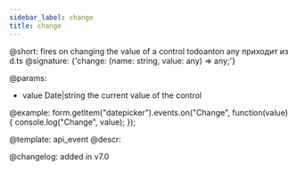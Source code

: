 ```yaml
---
sidebar_label: change
title: change
---          
```


@short: fires on changing the value of a control
todoanton any приходит из d.ts
@signature: {'change: (name: string, value: any) => any;'}
 

@params:
- value     Date|string     the current value of the control


@example:
form.getItem("datepicker").events.on("Change", function(value) {
    console.log("Change", value);
});


@template: api_event
@descr:

@changelog: added in v7.0
